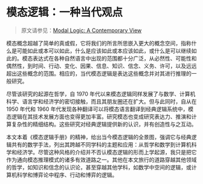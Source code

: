 # 模态逻辑：一种当代观点

> 原文请参见：[Modal Logic: A Contemporary View](http://www.iep.utm.edu/modal-lo/)

模态概念超越了简单的真或假，它将我们的所言所思嵌入更大的概念空间，指称什么是可能如此或本可以如此，什么是应该如此或本应该如此，或什么是可以继续如此的。模态表达式在各种自然语言中出现的范围都十分广泛，从必然性、可能性和偶然性，到时间、行动、变化、因果、信息、知识、信念、义务、许可，以及远远超出这些概念的范围。相应的，当代模态逻辑是表达这些概念并对其进行推理的一般研究。

尽管该研究的起源在哲学，自 1970 年代以来模态逻辑同样发展了与数学、计算机科学、语言学和经济学的密切接触，而且其朋友圈还在扩大。但与此同时，自从在 1950 年代和 1960 年代发现各种翻译可以将模态语言翻译到经典逻辑系统中，模态逻辑在其技术发展方面也变得更加丰富。研究模态也变成研究表达力、推演和计算复杂性的精细结构。这些研究对经典逻辑提供新的认识，并有创造性与之互动。

本文本着《模态逻辑手册》的精神，给出当今模态逻辑的全景图，强调它与经典逻辑共有的数学手法，列出其跨越不同学科的主题和应用：从哲学和数学到计算机科学和经济学。尽管这种风格的介绍并不否认模态逻辑的形而上学起源，我只是把它作为通向模态推理模式的诸多有效道路之一。其他在本文旅行的道路穿越其他领域的哲学，如知识和信念的认识论，甚至穿越其他学科，如数学中空间的逻辑，或计算机科学和博弈论中程序、行动和博弈的逻辑。